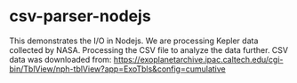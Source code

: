 # csv-parser-nodejs
This demonstrates the I/O in Nodejs. 
We are processing Kepler data collected by NASA. Processing the CSV file to analyze the data further. 
CSV data was downloaded from: https://exoplanetarchive.ipac.caltech.edu/cgi-bin/TblView/nph-tblView?app=ExoTbls&config=cumulative 
